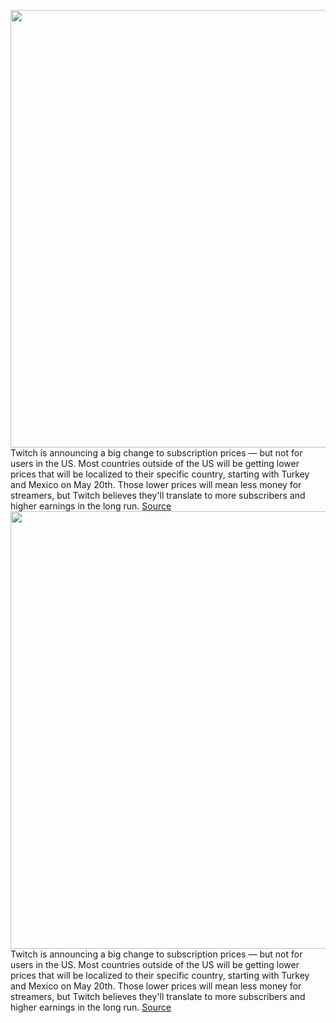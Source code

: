 <img src='https://cdn.vox-cdn.com/thumbor/z6Zt_8VEwNSjvZt4SJcpHuZ2EGk=/0x0:2040x1360/1200x800/filters:focal(857x517:1183x843)/cdn.vox-cdn.com/uploads/chorus_image/image/69298039/acastro_210115_1777_twitch_0003.0.jpg' width='700px' /><br/>
Twitch is announcing a big change to subscription prices — but not for users in the US. Most countries outside of the US will be getting lower prices that will be localized to their specific country, starting with Turkey and Mexico on May 20th. Those lower prices will mean less money for streamers, but Twitch believes they'll translate to more subscribers and higher earnings in the long run.
<a href='https://www.theverge.com/2021/5/17/22431716/twitch-localized-subscription-prices-many-countries-not-us'> Source <a/><img src='https://cdn.vox-cdn.com/thumbor/z6Zt_8VEwNSjvZt4SJcpHuZ2EGk=/0x0:2040x1360/1200x800/filters:focal(857x517:1183x843)/cdn.vox-cdn.com/uploads/chorus_image/image/69298039/acastro_210115_1777_twitch_0003.0.jpg' width='700px' /><br/>
Twitch is announcing a big change to subscription prices — but not for users in the US. Most countries outside of the US will be getting lower prices that will be localized to their specific country, starting with Turkey and Mexico on May 20th. Those lower prices will mean less money for streamers, but Twitch believes they'll translate to more subscribers and higher earnings in the long run.
<a href='https://www.theverge.com/2021/5/17/22431716/twitch-localized-subscription-prices-many-countries-not-us'> Source <a/>